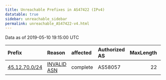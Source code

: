 ```yaml
---
title: Unreachable Prefixes in AS47422 (IPv4)
datatable: true
sidebar: unreachable_sidebar
permalink: unreachable_AS47422-v4.html
---
```


Data as of 2019-05-10 19:15:00 UTC


<div class="datatable-begin"></div>

| Prefix                                               | Reason                                                                                               | affected   | Authorized AS   |   MaxLength | Anchor                                         |   unreachable /24s |
|:-----------------------------------------------------|:-----------------------------------------------------------------------------------------------------|:-----------|:----------------|------------:|:-----------------------------------------------|-------------------:|
| [45.12.70.0/24](https://stat.ripe.net/45.12.70.0/24) | [INVALID ASN](https://rpki-validator.ripe.net/announcement-preview?asn=AS47422&prefix=45.12.70.0/24) | complete   | AS58057         |          22 | [RIPE](unreachable_RIPE_NCC_RPKI_Root-v4.html) |                  1 |

<div class="datatable-end"></div>